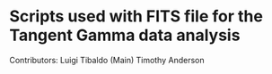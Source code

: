 # Scripts used with FITS file for the Tangent Gamma data analysis

Contributors:
Luigi Tibaldo (Main)
Timothy Anderson

